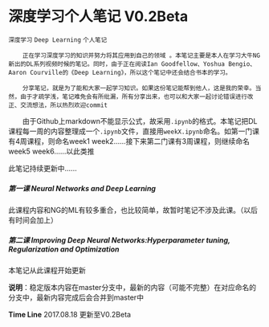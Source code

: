 # 深度学习个人笔记 V0.2Beta
`深度学习` `Deep Learning` `个人笔记`

&emsp;&emsp;```正在学习深度学习的知识并努力将其应用到自己的领域 。本笔记主要是本人在学习大牛NG新出的DL系列视频时候的笔记。同时，由于正在阅读Ian Goodfellow、Yoshua Bengio、Aaron Courville的《Deep Learning》，所以这个笔记中还会结合书本的学习。```

&emsp;&emsp;```分享笔记，就是为了能和大家一起学习知识。如果这份笔记能帮到他人，这是我的荣幸。当然，由于才疏学浅，笔记难免会有所纰漏，所有分享出来，也可以和大家一起讨论错误进行改正、交流想法，所以热烈欢迎commit```

&emsp;&emsp;由于Github上markdown不能显示公式，故采用`.ipynb`的格式。本笔记把DL课程每一周的内容整理成一个`.ipynb`文件，直接用`weekX.ipynb`命名。如第一门课有4周课程，则命名week1 week2......接下来第二门课有3周课程，则继续命名week5 week6......以此类推

此笔记持续更新中......

##### 第一课 Neural Networks and Deep Learning  

此课程内容和NG的ML有较多重合，也比较简单，故暂时笔记不涉及此课。（以后有时间会加上）

##### 第二课 Improving Deep Neural Networks:Hyperparameter tuning, Regularization and Optimization  

本笔记从此课程开始更新


**说明**：稳定版本内容在master分支中，最新的内容（可能不完整）在对应命名的分支中，最新内容完成后会合并到master中

**Time Line**
2017.08.18 更新至V0.2Beta

